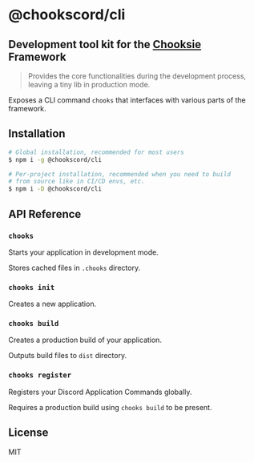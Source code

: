 # @chookscord/cli

## Development tool kit for the [Chooksie](https://npmjs.com/package/chooksie) Framework

> Provides the core functionalities during the development process, leaving a tiny lib in production mode.

Exposes a CLI command `chooks` that interfaces with various parts of the framework.

## Installation

```sh
# Global installation, recommended for most users
$ npm i -g @chookscord/cli

# Per-project installation, recommended when you need to build
# from source like in CI/CD envs, etc.
$ npm i -D @chookscord/cli
```

## API Reference

### `chooks`

Starts your application in development mode.

Stores cached files in `.chooks` directory.

### `chooks init`

Creates a new application.

### `chooks build`

Creates a production build of your application.

Outputs build files to `dist` directory.

### `chooks register`

Registers your Discord Application Commands globally.

Requires a production build using `chooks build` to be present.

## License

MIT
